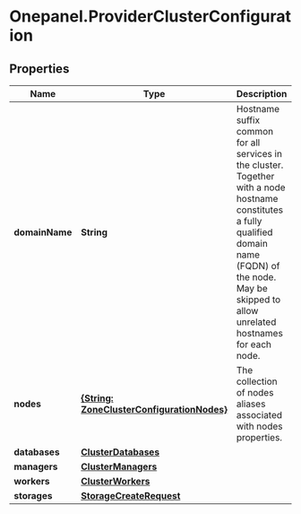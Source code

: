 # Onepanel.ProviderClusterConfiguration

## Properties
Name | Type | Description | Notes
------------ | ------------- | ------------- | -------------
**domainName** | **String** | Hostname suffix common for all services in the cluster. Together with a node hostname constitutes a fully qualified domain name (FQDN) of the node. May be skipped to allow unrelated hostnames for each node.  | [optional] [default to &#39;&#39;]
**nodes** | [**{String: ZoneClusterConfigurationNodes}**](ZoneClusterConfigurationNodes.md) | The collection of nodes aliases associated with nodes properties. | 
**databases** | [**ClusterDatabases**](ClusterDatabases.md) |  | 
**managers** | [**ClusterManagers**](ClusterManagers.md) |  | 
**workers** | [**ClusterWorkers**](ClusterWorkers.md) |  | 
**storages** | [**StorageCreateRequest**](StorageCreateRequest.md) |  | [optional] 


